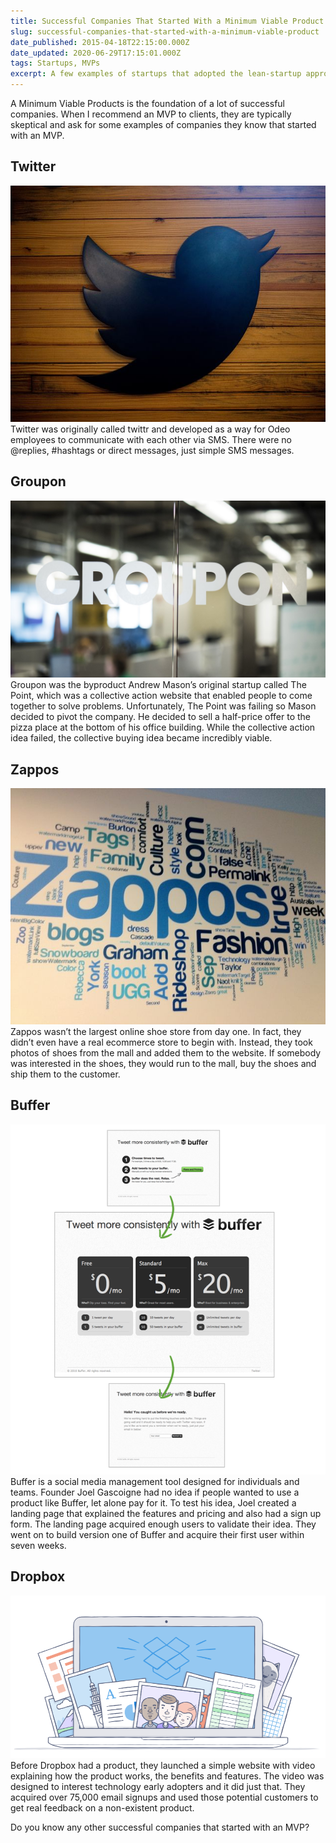 ```yaml
---
title: Successful Companies That Started With a Minimum Viable Product
slug: successful-companies-that-started-with-a-minimum-viable-product
date_published: 2015-04-18T22:15:00.000Z
date_updated: 2020-06-29T17:15:01.000Z
tags: Startups, MVPs
excerpt: A few examples of startups that adopted the lean-startup approach with an MVP.
---
```


A Minimum Viable Products is the foundation of a lot of successful companies. When I recommend an MVP to clients, they are typically skeptical and ask for some examples of companies they know that started with an MVP.

## Twitter

![Twitter Logo on wood background](./large_TWITTER-LOGO1-AZ1.jpg)
Twitter was originally called twittr and developed as a way for Odeo employees to communicate with each other via SMS. There were no @replies, #hashtags or direct messages, just simple SMS messages.

## Groupon

![Glass doors with Groupon logo and blurred office in background](./groupon-office-door-lrg.jpg)
Groupon was the byproduct Andrew Mason’s original startup called The Point, which was a collective action website that enabled people to come together to solve problems. Unfortunately, The Point was failing so Mason decided to pivot the company. He decided to sell a half-price offer to the pizza place at the bottom of his office building. While the collective action idea failed, the collective buying idea became incredibly viable.

## Zappos

![Wall with Zappos logo and other words](./large_zappos2.jpg)
Zappos wasn’t the largest online shoe store from day one. In fact, they didn’t even have a real ecommerce store to begin with. Instead, they took photos of shoes from the mall and added them to the website. If somebody was interested in the shoes, they would run to the mall, buy the shoes and ship them to the customer.

## Buffer

![Buffer's signup flow with pricing page](./Buffer-MVP-2.png)
Buffer is a social media management tool designed for individuals and teams. Founder Joel Gascoigne had no idea if people wanted to use a product like Buffer, let alone pay for it. To test his idea, Joel created a landing page that explained the features and pricing and also had a sign up form. The landing page acquired enough users to validate their idea. They went on to build version one of Buffer and acquire their first user within seven weeks.

## Dropbox

![Illustration of computer with pictures and other media](./Dropbox-Pro-Logo.png)
Before Dropbox had a product, they launched a simple website with video explaining how the product works, the benefits and features. The video was designed to interest technology early adopters and it did just that. They acquired over 75,000 email signups and used those potential customers to get real feedback on a non-existent product.

Do you know any other successful companies that started with an MVP?
